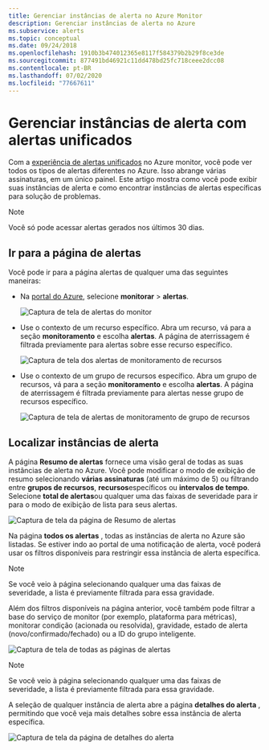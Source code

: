 ```yaml
---
title: Gerenciar instâncias de alerta no Azure Monitor
description: Gerenciar instâncias de alerta no Azure
ms.subservice: alerts
ms.topic: conceptual
ms.date: 09/24/2018
ms.openlocfilehash: 1910b3b474012365e8117f584379b2b29f8ce3de
ms.sourcegitcommit: 877491bd46921c11dd478bd25fc718ceee2dcc08
ms.contentlocale: pt-BR
ms.lasthandoff: 07/02/2020
ms.locfileid: "77667611"
---
```

# <a name="manage-alert-instances-with-unified-alerts"></a>Gerenciar instâncias de alerta com alertas unificados

Com a [experiência de alertas unificados](https://aka.ms/azure-alerts-overview) no Azure monitor, você pode ver todos os tipos de alertas diferentes no Azure. Isso abrange várias assinaturas, em um único painel. Este artigo mostra como você pode exibir suas instâncias de alerta e como encontrar instâncias de alertas específicas para solução de problemas.

> [!NOTE]
> Você só pode acessar alertas gerados nos últimos 30 dias.

## <a name="go-to-the-alerts-page"></a>Ir para a página de alertas

Você pode ir para a página alertas de qualquer uma das seguintes maneiras:

- Na [portal do Azure](https://portal.azure.com/), selecione **monitorar**  >  **alertas**.  

     ![Captura de tela de alertas do monitor](media/alerts-managing-alert-instances/monitoring-alerts-managing-alert-instances-toc.jpg)
  
- Use o contexto de um recurso específico. Abra um recurso, vá para a seção **monitoramento** e escolha **alertas**. A página de aterrissagem é filtrada previamente para alertas sobre esse recurso específico.

     ![Captura de tela dos alertas de monitoramento de recursos](media/alerts-managing-alert-instances/alert-resource.JPG)

- Use o contexto de um grupo de recursos específico. Abra um grupo de recursos, vá para a seção **monitoramento** e escolha **alertas**. A página de aterrissagem é filtrada previamente para alertas nesse grupo de recursos específico.    

     ![Captura de tela de alertas de monitoramento de grupo de recursos](media/alerts-managing-alert-instances/alert-rg.JPG)

## <a name="find-alert-instances"></a>Localizar instâncias de alerta

A página **Resumo de alertas** fornece uma visão geral de todas as suas instâncias de alerta no Azure. Você pode modificar o modo de exibição de resumo selecionando **várias assinaturas** (até um máximo de 5) ou filtrando entre **grupos de recursos**, **recursos**específicos ou **intervalos de tempo**. Selecione **total de alertas**ou qualquer uma das faixas de severidade para ir para o modo de exibição de lista para seus alertas.     

![Captura de tela da página de Resumo de alertas](media/alerts-managing-alert-instances/alerts-summary.jpg)
 
Na página **todos os alertas** , todas as instâncias de alerta no Azure são listadas. Se estiver indo ao portal de uma notificação de alerta, você poderá usar os filtros disponíveis para restringir essa instância de alerta específica.

> [!NOTE]
> Se você veio à página selecionando qualquer uma das faixas de severidade, a lista é previamente filtrada para essa gravidade.

Além dos filtros disponíveis na página anterior, você também pode filtrar a base do serviço de monitor (por exemplo, plataforma para métricas), monitorar condição (acionada ou resolvida), gravidade, estado de alerta (novo/confirmado/fechado) ou a ID do grupo inteligente.

![Captura de tela de todas as páginas de alertas](media/alerts-managing-alert-instances/all-alerts.jpg)

> [!NOTE]
> Se você veio à página selecionando qualquer uma das faixas de severidade, a lista é previamente filtrada para essa gravidade.

A seleção de qualquer instância de alerta abre a página **detalhes do alerta** , permitindo que você veja mais detalhes sobre essa instância de alerta específica.   

![Captura de tela da página de detalhes do alerta](media/alerts-managing-alert-instances/alert-details.jpg)  

